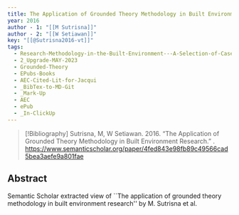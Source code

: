 ```yaml
---
title: The Application of Grounded Theory Methodology in Built Environment Research
year: 2016
author - 1: "[[M Sutrisna]]"
author - 2: "[[W Setiawan]]"
key: "[[@Sutrisna2016-vt]]"
tags:
  - Research-Methodology-in-the-Built-Environment---A-Selection-of-Case-Studies
  - 2_Upgrade-MAY-2023
  - Grounded-Theory
  - EPubs-Books
  - AEC-Cited-Lit-for-Jacqui
  - _BibTex-to-MD-Git
  - _Mark-Up
  - AEC
  - ePub
  - _In-ClickUp
---
```


> [!Bibliography]
> Sutrisna, M, W Setiawan. 2016. “The Application of Grounded Theory Methodology in Built Environment Research.” . https://www.semanticscholar.org/paper/4fed843e98fb89c49566cad5bea3aefe9a801fae

## Abstract
Semantic Scholar extracted view of ``The application of grounded theory methodology in built environment research'' by M. Sutrisna et al.